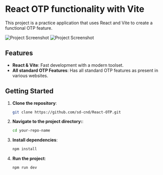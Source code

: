 # React OTP functionality with Vite

This project is a practice application that uses React and Vite to create a functional OTP feature.

![Project Screenshot](https://i.postimg.cc/DwRztJ13/Screenshot-2024-07-07-125801.png)
![Project Screenshot](https://i.postimg.cc/vHHLmjkH/Screenshot-2024-07-07-125820.png)

## Features

- **React & Vite**: Fast development with a modern toolset.
- **All standard OTP Features**: Has all standard OTP features as present in various websites.

## Getting Started

1. **Clone the repository**:
   ```bash
   git clone https://github.com/sd-cnd/React-OTP.git

2. **Navigate to the project directory:**:
    ```bash
    cd your-repo-name
3. **Install dependencies**:
    ```bash
    npm install
4. **Run the project**:
    ```bash
    npm run dev


